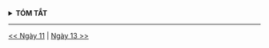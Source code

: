 <details>
<summary><strong>TÓM TẮT</strong></summary>

</details>

---
[<< Ngày 11](./Day11.md) | [Ngày 13 >>](./Day13.md)
